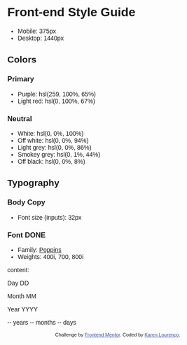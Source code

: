# Front-end Style Guide
- Mobile: 375px
- Desktop: 1440px

## Colors

### Primary

- Purple: hsl(259, 100%, 65%)
- Light red: hsl(0, 100%, 67%)

### Neutral

- White: hsl(0, 0%, 100%)
- Off white: hsl(0, 0%, 94%)
- Light grey: hsl(0, 0%, 86%)
- Smokey grey: hsl(0, 1%, 44%)
- Off black: hsl(0, 0%, 8%)

## Typography

### Body Copy

- Font size (inputs): 32px

### Font DONE

- Family: [Poppins](https://fonts.google.com/specimen/Poppins)
- Weights: 400i, 700, 800i

content: 

<style>
    .attribution { font-size: 11px; text-align: center; }
    .attribution a { color: hsl(228, 45%, 44%); }
    *{font-family: 'Poppins', sans-serif;}
  </style>

  Day
  DD

  Month
  MM

  Year
  YYYY

  -- years
  -- months
  -- days
  
  <div class="attribution">
    Challenge by <a href="https://www.frontendmentor.io?ref=challenge" target="_blank">Frontend Mentor</a>. 
    Coded by <a href="https://karenmascarenhaslourenco.github.io/">Karen Lourenço</a>.
  </div>